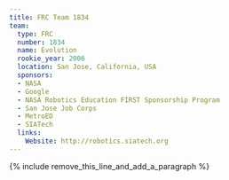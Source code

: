 ```yaml
---
title: FRC Team 1834
team:
  type: FRC
  number: 1834
  name: Evolution
  rookie_year: 2006
  location: San Jose, California, USA
  sponsors:
  - NASA
  - Google
  - NASA Robotics Education FIRST Sponsorship Program
  - San Jose Job Corps
  - MetroED
  - SIATech
  links:
    Website: http://robotics.siatech.org
---
```


{% include remove_this_line_and_add_a_paragraph %}
